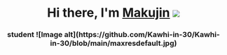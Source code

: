 <h1 align="center">Hi there, I'm <a href="https://www.youtube.com/watch?v=64TCo-9BD_U&list=LL&index=162" target="_blank">Makujin</a> 
<img src="https://github.com/blackcater/blackcater/raw/main/images/Hi.gif" height="32"/></h1>
<h3 align="center">student
![Image alt](https://github.com/Kawhi-in-30/Kawhi-in-30/blob/main/maxresdefault.jpg)
